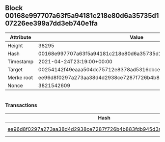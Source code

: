 ## Block 00168e997707a63f5a94181c218e80d6a35735d107226ee399a7dd3eb740e1fa

Attribute | Value
--- | ---
Height | 38295
Hash | 00168e997707a63f5a94181c218e80d6a35735d107226ee399a7dd3eb740e1fa
Timestamp | 2021-04-24T23:19:00+00:00
Target | 00254142f49eaaa504dc75712e8378ad5316cbcead634704b3734b6271167cc4
Merke root | ee96d8f0297a273aa38d4d2938ce7287f726b4b883fdb945d3a1caaee58618b2
Nonce | 3821542609

```

```

### Transactions

Hash | Amount
--- | ---
[ee96d8f0297a273aa38d4d2938ce7287f726b4b883fdb945d3a1caaee58618b2](ee96d8f0297a273aa38d4d2938ce7287f726b4b883fdb945d3a1caaee58618b2.md) | 10.00000000 SKEPTI 
